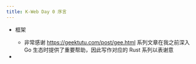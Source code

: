 ```yaml
---
title: K-Web Day 0 序言
---
```


- 框架
	 - 非常感谢 https://geektutu.com/post/gee.html 系列文章在我之前深入 Go 生态时提供了重要帮助，因此写作对应的 Rust 系列以表谢意

- 
